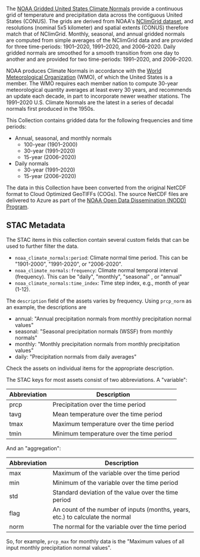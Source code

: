 The [NOAA Gridded United States Climate Normals](https://www.ncei.noaa.gov/products/land-based-station/us-climate-normals#tab-1027) provide a continuous grid of temperature and precipitation data across the contiguous United States (CONUS). The grids are derived from NOAA's [NClimGrid dataset](https://planetarycomputer.microsoft.com/dataset/group/noaa-nclimgrid), and resolutions (nominal 5x5 kilometer) and spatial extents (CONUS) therefore match that of NClimGrid. Monthly, seasonal, and annual gridded normals are computed from simple averages of the NClimGrid data and are provided for three time-periods: 1901–2020, 1991–2020, and 2006–2020. Daily gridded normals are smoothed for a smooth transition from one day to another and are provided for two time-periods: 1991–2020, and 2006–2020.

NOAA produces Climate Normals in accordance with the [World Meteorological Organization](https://public.wmo.int/en) (WMO), of which the United States is a member. The WMO requires each member nation to compute 30-year meteorological quantity averages at least every 30 years, and recommends an update each decade, in part to incorporate newer weather stations. The 1991–2020 U.S. Climate Normals are the latest in a series of decadal normals first produced in the 1950s. 

This Collection contains gridded data for the following frequencies and time periods:

- Annual, seasonal, and monthly normals
    - 100-year (1901–2000)
    - 30-year (1991–2020)
    - 15-year (2006–2020)
- Daily normals
    - 30-year (1991–2020)
    - 15-year (2006–2020)

The data in this Collection have been converted from the original NetCDF format to Cloud Optimized GeoTIFFs (COGs). The source NetCDF files are delivered to Azure as part of the [NOAA Open Data Dissemination (NODD) Program](https://www.noaa.gov/information-technology/open-data-dissemination).

## STAC Metadata

The STAC items in this collection contain several custom fields that can be used to further filter the data.

* `noaa_climate_normals:period`: Climate normal time period. This can be "1901-2000", "1991-2020", or "2006-2020".
* `noaa_climate_normals:frequency`: Climate normal temporal interval (frequency). This can be "daily", "monthly", "seasonal" , or "annual"
* `noaa_climate_normals:time_index`: Time step index, e.g., month of year (1-12).

The `description` field of the assets varies by frequency. Using `prcp_norm` as an example, the descriptions are

* annual: "Annual precipitation normals from monthly precipitation normal values"
* seasonal: "Seasonal precipitation normals (WSSF) from monthly normals"
* monthly: "Monthly precipitation normals from monthly precipitation values"
* daily: "Precipitation normals from daily averages"

Check the assets on individual items for the appropriate description.

The STAC keys for most assets consist of two abbreviations. A "variable":


| Abbreviation |               Description                |
| ------------ | ---------------------------------------- |
| prcp         | Precipitation over the time period       |
| tavg         | Mean temperature over the time period    |
| tmax         | Maximum temperature over the time period |
| tmin         | Minimum temperature over the time period |

And an "aggregation":

| Abbreviation |                                  Description                                   |
| ------------ | ------------------------------------------------------------------------------ |
| max          | Maximum of the variable over the time period                                   |
| min          | Minimum of the variable over the time period                                   |
| std          | Standard deviation of the value over the time period                           |
| flag         | An count of the number of inputs (months, years, etc.) to calculate the normal |
| norm         | The normal for the variable over the time period                               |

So, for example, `prcp_max` for monthly data is the "Maximum values of all input monthly precipitation normal values".
